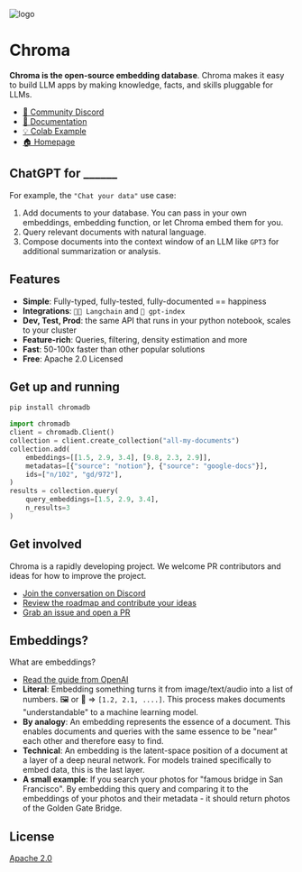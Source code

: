 
![logo](https://user-images.githubusercontent.com/891664/218319391-75785e46-032d-4aef-b19f-b5c6f039d0a8.png)

# Chroma

__Chroma is the open-source embedding database__. Chroma makes it easy to build LLM apps by making knowledge, facts, and skills pluggable for LLMs. 

- [💬 Community Discord](https://discord.gg/zuTmeakP)
- [📖 Documentation](https://docs.trychroma.com/)
- [💡 Colab Example](https://colab.research.google.com/drive/1QEzFyqnoFxq7LUGyP1vzR4iLt9PpCDXv?usp=sharing)
- [🏠 Homepage](https://www.trychroma.com/)

## ChatGPT for ______

For example, the `"Chat your data"` use case:
1. Add documents to your database. You can pass in your own embeddings, embedding function, or let Chroma embed them for you.
2. Query relevant documents with natural language.
3. Compose documents into the context window of an LLM like `GPT3` for additional summarization or analysis. 


## Features
- __Simple__: Fully-typed, fully-tested, fully-documented == happiness
- __Integrations__: `🦜️🔗 Langchain` and `🦙 gpt-index`
- __Dev, Test, Prod__: the same API that runs in your python notebook, scales to your cluster
- __Feature-rich__: Queries, filtering, density estimation and more
- __Fast__: 50-100x faster than other popular solutions
- __Free__: Apache 2.0 Licensed

## Get up and running
```python
pip install chromadb
```

```python 
import chromadb
client = chromadb.Client()
collection = client.create_collection("all-my-documents")
collection.add(
    embeddings=[[1.5, 2.9, 3.4], [9.8, 2.3, 2.9]],
    metadatas=[{"source": "notion"}, {"source": "google-docs"}],
    ids=["n/102", "gd/972"],
)
results = collection.query(
    query_embeddings=[1.5, 2.9, 3.4],
    n_results=3
)
```

## Get involved
Chroma is a rapidly developing project. We welcome PR contributors and ideas for how to improve the project. 
- [Join the conversation on Discord](https://discord.gg/zuTmeakP)
- [Review the roadmap and contribute your ideas](https://github.com/chroma-core/chroma/wiki/Roadmap)
- [Grab an issue and open a PR](https://github.com/chroma-core/chroma/issues)

## Embeddings?
What are embeddings?
- [Read the guide from OpenAI](https://platform.openai.com/docs/guides/embeddings/what-are-embeddings)
- __Literal__: Embedding something turns it from image/text/audio into a list of numbers. 🖼️ or 📄 => `[1.2, 2.1, ....]`. This process makes documents "understandable" to a machine learning model. 
- __By analogy__: An embedding represents the essence of a document. This enables documents and queries with the same essence to be "near" each other and therefore easy to find. 
- __Technical__: An embedding is the latent-space position of a document at a layer of a deep neural network. For models trained specifically to embed data, this is the last layer.
- __A small example__: If you search your photos for "famous bridge in San Francisco". By embedding this query and comparing it to the embeddings of your photos and their metadata - it should return photos of the Golden Gate Bridge.


## License

[Apache 2.0](./LICENSE)
